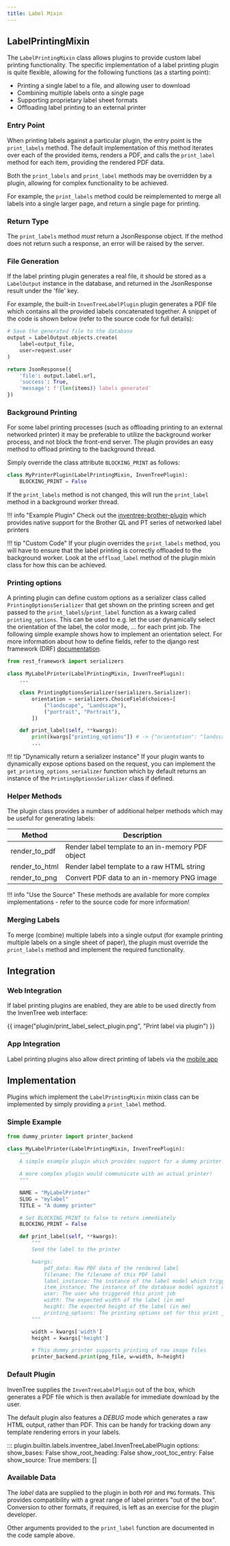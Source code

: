 ```yaml
---
title: Label Mixin
---
```


## LabelPrintingMixin

The `LabelPrintingMixin` class allows plugins to provide custom label printing functionality. The specific implementation of a label printing plugin is quite flexible, allowing for the following functions (as a starting point):

- Printing a single label to a file, and allowing user to download
- Combining multiple labels onto a single page
- Supporting proprietary label sheet formats
- Offloading label printing to an external printer

### Entry Point

When printing labels against a particular plugin, the entry point is the `print_labels` method. The default implementation of this method iterates over each of the provided items, renders a PDF, and calls the `print_label` method for each item, providing the rendered PDF data.

Both the `print_labels` and `print_label` methods may be overridden by a plugin, allowing for complex functionality to be achieved.

For example, the `print_labels` method could be reimplemented to merge all labels into a single larger page, and return a single page for printing.

### Return Type

The `print_labels` method *must* return a JsonResponse object. If the method does not return such a response, an error will be raised by the server.

### File Generation

If the label printing plugin generates a real file, it should be stored as a `LabelOutput` instance in the database, and returned in the JsonResponse result under the 'file' key.

For example, the built-in `InvenTreeLabelPlugin` plugin generates a PDF file which contains all the provided labels concatenated together. A snippet of the code is shown below (refer to the source code for full details):

```python
# Save the generated file to the database
output = LabelOutput.objects.create(
    label=output_file,
    user=request.user
)

return JsonResponse({
    'file': output.label.url,
    'success': True,
    'message': f'{len(items)} labels generated'
})
```

### Background Printing

For some label printing processes (such as offloading printing to an external networked printer) it may be preferable to utilize the background worker process, and not block the front-end server.
The plugin provides an easy method to offload printing to the background thread.

Simply override the class attribute `BLOCKING_PRINT` as follows:

```python
class MyPrinterPlugin(LabelPrintingMixin, InvenTreePlugin):
    BLOCKING_PRINT = False
```

If the `print_labels` method is not changed, this will run the `print_label` method in a background worker thread.

!!! info "Example Plugin"
    Check out the [inventree-brother-plugin](https://github.com/inventree/inventree-brother-plugin) which provides native support for the Brother QL and PT series of networked label printers

!!! tip "Custom Code"
    If your plugin overrides the `print_labels` method, you will have to ensure that the label printing is correctly offloaded to the background worker. Look at the `offload_label` method of the plugin mixin class for how this can be achieved.

### Printing options

A printing plugin can define custom options as a serializer class called `PrintingOptionsSerializer` that get shown on the printing screen and get passed to the `print_labels`/`print_label` function as a kwarg called `printing_options`. This can be used to e.g. let the user dynamically select the orientation of the label, the color mode, ... for each print job.
The following simple example shows how to implement an orientation select. For more information about how to define fields, refer to the django rest framework (DRF) [documentation](https://www.django-rest-framework.org/api-guide/fields/).

```py
from rest_framework import serializers

class MyLabelPrinter(LabelPrintingMixin, InvenTreePlugin):
    ...

    class PrintingOptionsSerializer(serializers.Serializer):
        orientation = serializers.ChoiceField(choices=[
            ("landscape", "Landscape"),
            ("portrait", "Portrait"),
        ])

    def print_label(self, **kwargs):
        print(kwargs["printing_options"]) # -> {"orientation": "landscape"}
        ...
```

!!! tip "Dynamically return a serializer instance"
    If your plugin wants to dynamically expose options based on the request, you can implement the `get_printing_options_serializer` function which by default returns an instance
    of the `PrintingOptionsSerializer` class if defined.

### Helper Methods

The plugin class provides a number of additional helper methods which may be useful for generating labels:

| Method | Description |
| --- | --- |
| render_to_pdf | Render label template to an in-memory PDF object |
| render_to_html | Render label template to a raw HTML string |
| render_to_png | Convert PDF data to an in-memory PNG image |

!!! info "Use the Source"
    These methods are available for more complex implementations - refer to the source code for more information!

### Merging Labels

To merge (combine) multiple labels into a single output (for example printing multiple labels on a single sheet of paper), the plugin must override the `print_labels` method and implement the required functionality.

## Integration

### Web Integration

If label printing plugins are enabled, they are able to be used directly from the InvenTree web interface:

{{ image("plugin/print_label_select_plugin.png", "Print label via plugin") }}

### App Integration

Label printing plugins also allow direct printing of labels via the [mobile app](../../app/stock.md#print-label)

## Implementation

Plugins which implement the `LabelPrintingMixin` mixin class can be implemented by simply providing a `print_label` method.

### Simple Example

```python
from dummy_printer import printer_backend

class MyLabelPrinter(LabelPrintingMixin, InvenTreePlugin):
    """
    A simple example plugin which provides support for a dummy printer.

    A more complex plugin would communicate with an actual printer!
    """

    NAME = "MyLabelPrinter"
    SLUG = "mylabel"
    TITLE = "A dummy printer"

    # Set BLOCKING_PRINT to false to return immediately
    BLOCKING_PRINT = False

    def print_label(self, **kwargs):
        """
        Send the label to the printer

        kwargs:
            pdf_data: Raw PDF data of the rendered label
            filename: The filename of this PDF label
            label_instance: The instance of the label model which triggered the print_label() method
            item_instance: The instance of the database model against which the label is printed
            user: The user who triggered this print job
            width: The expected width of the label (in mm)
            height: The expected height of the label (in mm)
            printing_options: The printing options set for this print job defined in the PrintingOptionsSerializer
        """

        width = kwargs['width']
        height = kwargs['height']

        # This dummy printer supports printing of raw image files
        printer_backend.print(png_file, w=width, h=height)
```

### Default Plugin

InvenTree supplies the `InvenTreeLabelPlugin` out of the box, which generates a PDF file which is then available for immediate download by the user.

The default plugin also features a *DEBUG* mode which generates a raw HTML output, rather than PDF. This can be handy for tracking down any template rendering errors in your labels.

::: plugin.builtin.labels.inventree_label.InvenTreeLabelPlugin
    options:
        show_bases: False
        show_root_heading: False
        show_root_toc_entry: False
        show_source: True
        members: []

### Available Data

The *label* data are supplied to the plugin in both `PDF` and `PNG` formats. This provides compatibility with a great range of label printers "out of the box". Conversion to other formats, if required, is left as an exercise for the plugin developer.

Other arguments provided to the `print_label` function are documented in the code sample above.
